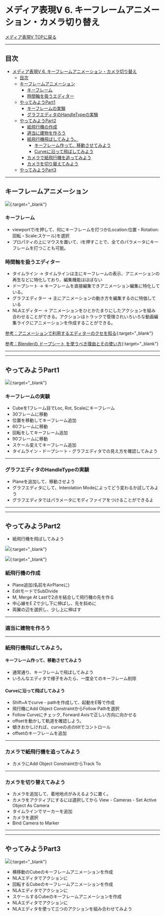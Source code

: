 # メディア表現V 6. キーフレームアニメーション・カメラ切り替え

[メディア表現V TOPに戻る](./index.md)

---
## 目次

- [メディア表現V 6. キーフレームアニメーション・カメラ切り替え](#メディア表現v-6-キーフレームアニメーションカメラ切り替え)
  - [目次](#目次)
  - [キーフレームアニメーション](#キーフレームアニメーション)
    - [キーフレーム](#キーフレーム)
    - [時間軸を扱うエディター](#時間軸を扱うエディター)
  - [やってみようPart1](#やってみようpart1)
    - [キーフレームの実験](#キーフレームの実験)
    - [グラフエディタのHandleTypeの実験](#グラフエディタのhandletypeの実験)
  - [やってみようPart2](#やってみようpart2)
    - [紙飛行機の作成](#紙飛行機の作成)
    - [適当に建物を作ろう](#適当に建物を作ろう)
    - [紙飛行機飛ばしてみよう。](#紙飛行機飛ばしてみよう)
      - [キーフレーム作って、移動させてみよう](#キーフレーム作って移動させてみよう)
      - [Curveに沿って飛ばしてみよう](#curveに沿って飛ばしてみよう)
    - [カメラで紙飛行機を追ってみよう](#カメラで紙飛行機を追ってみよう)
    - [カメラを切り替えてみよう](#カメラを切り替えてみよう)
  - [やってみようPart3](#やってみようpart3)

---


## キーフレームアニメーション

[![](https://img.youtube.com/vi/fwR6d9lbasM/0.jpg)](https://www.youtube.com/watch?v=fwR6d9lbasM){:target="_blank"}

### キーフレーム

- viewportでiを押して、何にキーフレームを打つか(Location:位置・Rotation:回転・Scale:スケール)を選択
- プロパティの上にマウスを置いて、iを押すことで、全てのパラメータにキーフレームを打つことも可能。

### 時間軸を扱うエディター
- タイムライン → タイムラインは主にキーフレームの表示、アニメーションの再生などに特化しており、編集機能はほぼない
- ドープシート → キーフレームを直接編集できアニメーション編集に特化している。
- グラフエディター → 主にアニメーションの動き方を編集するのに特価している
- NLAエディター → アニメーションをひとかたまりにしたアクションを組み合わせることができる。アクションはトラックで管理されいろいろな動画編集ライクにアニメーションを作成することができる。

[参考：アニメーションで利用するエディターのクセを知る](https://note.com/info_/n/n3485c541285c){:target="_blank"}

[参考：Blenderの ドープシート を使うべき理由とその使い方](http://xn--u9j207iixgbigp2p.xn--tckwe/archives/7518){:target="_blank"}


---
---

## やってみようPart1

[![](https://img.youtube.com/vi/jFIr7-UaFGU/0.jpg)](https://www.youtube.com/watch?v=jFIr7-UaFGU){:target="_blank"}

### キーフレームの実験
- Cubeを1フレーム目でLoc, Rot, Scaleにキーフレーム
- 30フレームに移動
- 位置を移動してキーフレーム追加
- 60フレームに移動
- 回転をしてキーフレーム追加
- 90フレームに移動
- スケール変えてキーフレーム追加
- タイムライン・ドープシート・グラフエディタでの見え方を確認してみよう

---

### グラフエディタのHandleTypeの実験
- Planeを追加して、移動させよう
- グラフエディタにして、Interolation Modeによってどう変わるか試してみよう
- グラフエディタではパラメータにモディファイアをつけることができるよ

---
---


## やってみようPart2
- 紙飛行機を飛ばしてみよう

[![](https://img.youtube.com/vi/g4cHgApsy_Y/0.jpg)](https://www.youtube.com/watch?v=g4cHgApsy_Y){:target="_blank"}

[![](https://img.youtube.com/vi/LE21KvWwi7w/0.jpg)](https://www.youtube.com/watch?v=LE21KvWwi7w){:target="_blank"}

### 紙飛行機の作成
- Plane追加(名前をAirPlaneに)
- EditモードでSubDivide
- M, Merge At Lastで2点を結合して飛行機の先を作る
- 中心線をE Zで少し下に伸ばし、先を斜めに
- 両翼の辺を選択し、少し上に伸ばす

---

### 適当に建物を作ろう

---


### 紙飛行機飛ばしてみよう。
#### キーフレーム作って、移動させてみよう

- 通常通り、キーフレームで飛ばしてみよう
- いろんなエディタで様子をみたら、一度全てのキーフレーム削除


#### Curveに沿って飛ばしてみよう

- Shift+Aでcurve - pathを作成して、起動をE等で作成
- 飛行機にAdd Object ConstraintからFollow Pathを選択
- Follow Curveにチェック, Forward Axisで正しい方向に向かせる
- offsetを動かして軌道を確認しよう。
- 傾きおかしければ、curveの点のtiltでコントロール
- offsetのキーフレームを追加

---


### カメラで紙飛行機を追ってみよう
- カメラにAdd Object ConstraintからTrack To

---


### カメラを切り替えてみよう
- カメラを追加して、着地地点がみえるように置く。
- カメラをアクティブにするには選択してから View - Cameras - Set Active Object As Camera
- タイムラインでマーカーを追加
- カメラを選択
- Bind Camera to Marker

---
---


## やってみようPart3

[![](https://img.youtube.com/vi/t8mEojQFErg/0.jpg)](https://www.youtube.com/watch?v=t8mEojQFErg){:target="_blank"}

- 横移動のCubeのキーフレームアニメーションを作成
- NLAエディタでアクションに
- 回転するCubeのキーフレームアニメーションを作成
- NLAエディタでアクションに
- スケールするCubeのキーフレームアニメーションを作成
- NLAエディタでアクションに
- NLAエディタを使って三つのアクションを組み合わせてみよう


